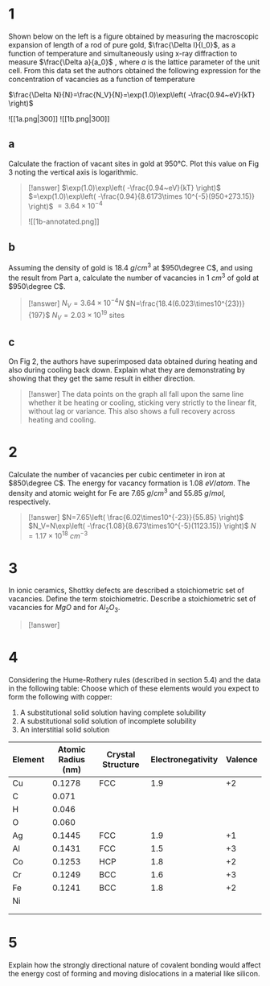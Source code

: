 # 1

Shown below on the left is a figure obtained by measuring the macroscopic expansion of length of a rod of pure gold, $\frac{\Delta I}{I_0}$, as a function of temperature and simultaneously using x-ray diffraction to measure $\frac{\Delta a}{a_0}$ , where $a$ is the lattice parameter of the unit cell. From this data set the authors obtained the following expression for the concentration of vacancies as a function of temperature

$\frac{\Delta N}{N}=\frac{N_V}{N}=\exp(1.0)\exp\left( -\frac{0.94~eV}{kT} \right)$

![[1a.png|300]] ![[1b.png|300]]

## a

Calculate the fraction of vacant sites in gold at 950°C. Plot this value on Fig 3 noting
the vertical axis is logarithmic.

> [!answer]
> $\exp(1.0)\exp\left( -\frac{0.94~eV}{kT} \right)$
> $=\exp(1.0)\exp\left( -\frac{0.94}{8.6173\times 10^{-5}(950+273.15)} \right)$
> $=3.64\times 10^{-4}$
> 
> ![[1b-annotated.png]]

## b

Assuming the density of gold is $18.4~g/cm^3$ at $950\degree C$, and using the result from Part a, calculate the number of vacancies in $1~cm^3$ of gold at $950\degree C$.

> [!answer]
>$N_V=3.64\times10^{-4}N$
>$N=\frac{18.4(6.023\times10^{23})}{197}$
>$N_V=2.03\times10^{19}$ sites

## c

On Fig 2, the authors have superimposed data obtained during heating and also during cooling back down. Explain what they are demonstrating by showing that they get the same result in either direction.

> [!answer]
> The data points on the graph all fall upon the same line whether it be heating or cooling, sticking very strictly to the linear fit, without lag or variance. This also shows a full recovery across heating and cooling.

# 2

Calculate the number of vacancies per cubic centimeter in iron at $850\degree C$. The energy for vacancy formation is $1.08~eV/atom$. The density and atomic weight for Fe are $7.65~g/cm^3$ and $55.85~g/mol$, respectively.

> [!answer]
> $N=7.65\left( \frac{6.02\times10^{-23}}{55.85} \right)$
> $N_V=N\exp\left( -\frac{1.08}{8.673\times10^{-5}(1123.15)} \right)$
> $N=1.17\times10^{18}~ cm^{-3}$

# 3

In ionic ceramics, Shottky defects are described a stoichiometric set of vacancies.
Define the term stoichiometric.
Describe a stoichiometric set of vacancies for $MgO$ and for $Al_2O_3$.

> [!answer]
> 

# 4

Considering the Hume-Rothery rules (described in section 5.4) and the data in
the following table:
Choose which of these elements would you expect to form the following with
copper:
1. A substitutional solid solution having complete solubility
2. A substitutional solid solution of incomplete solubility
3. An interstitial solid solution

| Element | Atomic Radius (nm) | Crystal Structure | Electronegativity | Valence |
| ------- | ------------------ | ----------------- | ----------------- | ------- |
| Cu      | 0.1278             | FCC               | 1.9               | +2      |
| C       | 0.071              |                   |                   |         |
| H       | 0.046              |                   |                   |         |
| O       | 0.060              |                   |                   |         |
| Ag      | 0.1445             | FCC               | 1.9               | +1      |
| Al      | 0.1431             | FCC               | 1.5               | +3      |
| Co      | 0.1253             | HCP               | 1.8               | +2      |
| Cr      | 0.1249             | BCC               | 1.6               | +3      |
| Fe      | 0.1241             | BCC               | 1.8               | +2      |
| Ni      |                    |                   |                   |         |
|         |                    |                   |                   |         |
|         |                    |                   |                   |         |

# 5

Explain how the strongly directional nature of covalent bonding would affect the energy cost of forming and moving dislocations in a material like silicon.

